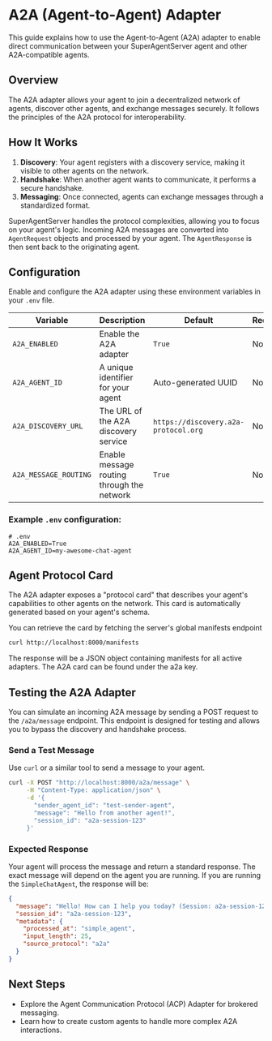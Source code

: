 # A2A (Agent-to-Agent) Adapter

This guide explains how to use the Agent-to-Agent (A2A) adapter to enable direct communication between your SuperAgentServer agent and other A2A-compatible agents.

## Overview

The A2A adapter allows your agent to join a decentralized network of agents, discover other agents, and exchange messages securely. It follows the principles of the A2A protocol for interoperability.

## How It Works

1.  **Discovery**: Your agent registers with a discovery service, making it visible to other agents on the network.
2.  **Handshake**: When another agent wants to communicate, it performs a secure handshake.
3.  **Messaging**: Once connected, agents can exchange messages through a standardized format.

SuperAgentServer handles the protocol complexities, allowing you to focus on your agent's logic. Incoming A2A messages are converted into `AgentRequest` objects and processed by your agent. The `AgentResponse` is then sent back to the originating agent.

## Configuration

Enable and configure the A2A adapter using these environment variables in your `.env` file.

| Variable              | Description                               | Default                                | Required |
|-----------------------|-------------------------------------------|----------------------------------------|----------|
| `A2A_ENABLED`         | Enable the A2A adapter                    | `True`                                 | No       |
| `A2A_AGENT_ID`        | A unique identifier for your agent        | Auto-generated UUID                    | No       |
| `A2A_DISCOVERY_URL`   | The URL of the A2A discovery service      | `https://discovery.a2a-protocol.org`   | No       |
| `A2A_MESSAGE_ROUTING` | Enable message routing through the network| `True`                                 | No       |

### Example `.env` configuration:

```env
# .env
A2A_ENABLED=True
A2A_AGENT_ID=my-awesome-chat-agent
```
## Agent Protocol Card
The A2A adapter exposes a "protocol card" that describes your agent's capabilities to other agents on the network. This card is automatically generated based on your agent's schema.

You can retrieve the card by fetching the server's global manifests endpoint
```bash
curl http://localhost:8000/manifests
```
The response will be a JSON object containing manifests for all active adapters. The A2A card can be found under the a2a key.


## Testing the A2A Adapter

You can simulate an incoming A2A message by sending a POST request to the `/a2a/message` endpoint. This endpoint is designed for testing and allows you to bypass the discovery and handshake process.

### Send a Test Message

Use `curl` or a similar tool to send a message to your agent.

```bash
curl -X POST "http://localhost:8000/a2a/message" \
     -H "Content-Type: application/json" \
     -d '{
       "sender_agent_id": "test-sender-agent",
       "message": "Hello from another agent!",
       "session_id": "a2a-session-123"
     }'
```

### Expected Response

Your agent will process the message and return a standard response. The exact message will depend on the agent you are running. If you are running the `SimpleChatAgent`, the response will be:

```json
{
  "message": "Hello! How can I help you today? (Session: a2a-session-123)",
  "session_id": "a2a-session-123",
  "metadata": {
    "processed_at": "simple_agent",
    "input_length": 25,
    "source_protocol": "a2a"
  }
}
```

## Next Steps

- Explore the Agent Communication Protocol (ACP) Adapter for brokered messaging.
- Learn how to create custom agents to handle more complex A2A interactions.